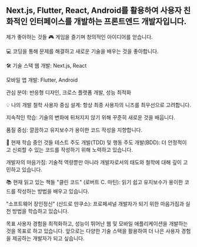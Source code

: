 ## Next.js, Flutter, React, Android를 활용하여 사용자 친화적인 인터페이스를 개발하는 프론트엔드 개발자입니다.

제가 좋아하는 것들
🎮 게임을 즐기며 창의적인 아이디어를 얻습니다.

💻 코딩을 통해 문제를 해결하고 새로운 기술을 배우는 것을 좋아합니다.

🛠 기술 스택
웹 개발: Next.js, React

모바일 앱 개발: Flutter, Android

관심 분야: 반응형 디자인, 크로스 플랫폼 개발, 성능 최적화

💡 나의 개발 철학
사용자 중심 설계: 항상 최종 사용자의 니즈를 최우선으로 고려합니다.

지속적인 학습: 기술의 변화에 뒤처지지 않기 위해 꾸준히 새로운 것을 배웁니다.

품질 중심: 깔끔하고 유지보수가 용이한 코드 작성을 지향합니다.

🌱 현재 학습 중인 것들
테스트 주도 개발(TDD) 및 행동 주도 개발(BDD): 더 안정적이고 신뢰할 수 있는 코드를 작성하기 위해 노력하고 있습니다.

개발자의 마음가짐: 기술적 역량뿐만 아니라 개발자로서의 태도와 철학에 대해 깊이 고민하고 있습니다.

📚 현재 읽고 있는 책들
"클린 코드" (로버트 C. 마틴): 읽기 쉽고 유지보수가 용이한 코드를 작성하는 방법을 배우고 있습니다.

"소프트웨어 장인정신" (산드로 만쿠소): 프로페셔널 개발자가 되기 위한 마음가짐과 실천 방법을 학습하고 있습니다.

목표
사용자 경험을 최적화하고, 성능이 뛰어난 웹 및 모바일 애플리케이션을 개발하는 것을 목표로 하고 있습니다.
앞으로는 다양한 기술 스택을 활용하여 더 나은 사용자 경험을 제공하는 개발자가 되고 싶습니다.
